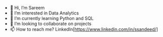 - 👋 Hi, I’m Sareem
- 👀 I’m interested in Data Analytics
- 🌱 I’m currently learning Python and SQL
- 💞️ I’m looking to collaborate on projects
- 📫 How to reach me? LinkedIn[https://www.linkedin.com/in/ssandeed/]

<!---
ssandeed/ssandeed is a ✨ special ✨ repository because its `README.md` (this file) appears on your GitHub profile.
You can click the Preview link to take a look at your changes.
--->
